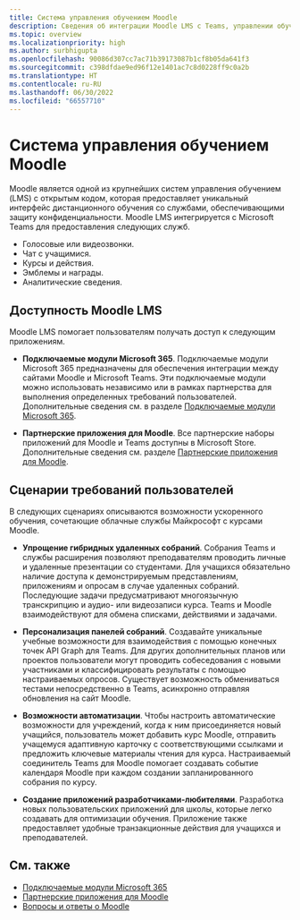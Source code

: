 ```yaml
---
title: Система управления обучением Moodle
description: Сведения об интеграции Moodle LMS с Teams, управлении обучением Moodle, mConnect и прямых ссылках, специальных возможностях и сценариях требований пользователей. Эта интеграция обеспечивает возможность аудио- и видеозвонков, чатов, курсов, управления действиями, аналитики и т. д.
ms.topic: overview
ms.localizationpriority: high
ms.author: surbhigupta
ms.openlocfilehash: 90086d307cc7ac71b39173087b1cf8b05da641f3
ms.sourcegitcommit: c398dfdae9ed96f12e1401ac7c8d0228ff9c0a2b
ms.translationtype: HT
ms.contentlocale: ru-RU
ms.lasthandoff: 06/30/2022
ms.locfileid: "66557710"
---
```

# <a name="moodle-learning-management-system"></a>Система управления обучением Moodle

 Moodle является одной из крупнейших систем управления обучением (LMS) с открытым кодом, которая предоставляет уникальный интерфейс дистанционного обучения со службами, обеспечивающими защиту конфиденциальности. Moodle LMS интегрируется с Microsoft Teams для предоставления следующих служб.

* Голосовые или видеозвонки.
* Чат с учащимися.
* Курсы и действия.
* Эмблемы и награды.
* Аналитические сведения.

<!-- [Moodle](https://moodle.com/about/) is the world’s largest open-source learning management system (LMS). With greater than 30 years of experience in remote learning, it has attracted around 300 million users worldwide with its rich set of hosted and cloud-based services. Combining Moodle LMS and Teams provides an enhanced learning experience with modern superpowers. 
This content is modified as per the requirement.-->

 <!--The following image demonstrates Moodle LMS:
  Query on this image about what is meant by section

:::image type="content" source="../assets/images/MoodleInstructions/flow-chart.png" alt-text="Flow chart":::-->

## <a name="moodle-lms-accessibility"></a>Доступность Moodle LMS

Moodle LMS помогает пользователям получать доступ к следующим приложениям.

* **Подключаемые модули Microsoft 365**. Подключаемые модули Microsoft 365 предназначены для обеспечения интеграции между сайтами Moodle и Microsoft Teams. Эти подключаемые модули можно использовать независимо или в рамках партнерства для выполнения определенных требований пользователей. Дополнительные сведения см. в разделе [Подключаемые модули Microsoft 365](m365-plugins/m365-plugins-overview.md).

* **Партнерские приложения для Moodle**. Все партнерские наборы приложений для Moodle и Teams доступны в Microsoft Store. Дополнительные сведения см. разделе [Партнерские приложения для Moodle](partner-apps-for-moodle.md).

## <a name="user-requirement-scenarios"></a>Сценарии требований пользователей

В следующих сценариях описываются возможности ускоренного обучения, сочетающие облачные службы Майкрософт с курсами Moodle.

* **Упрощение гибридных удаленных собраний**. Собрания Teams и службы расширения позволяют преподавателям проводить личные и удаленные презентации со студентами. Для учащихся обязательно наличие доступа к демонстрируемым представлениям, приложениям и опросам в случае удаленных собраний. Последующие задачи предусматривают многоязычную транскрипцию и аудио- или видеозаписи курса. Teams и Moodle взаимодействуют для обмена списками, действиями и задачами.

* **Персонализация панелей собраний**. Создавайте уникальные учебные возможности для взаимодействия с помощью конечных точек API Graph для Teams. Для других дополнительных планов или проектов пользователи могут проводить собеседования с новыми участниками и классифицировать результаты с помощью настраиваемых опросов. Существует возможность обмениваться тестами непосредственно в Teams, асинхронно отправляя обновления на сайт Moodle.

* **Возможности автоматизации**. Чтобы настроить автоматические возможности для учреждений, когда к ним присоединяется новый учащийся, пользователь может добавить курс Moodle, отправить учащемуся адаптивную карточку с соответствующими ссылками и предложить ключевые материалы чтения для курса. Настраиваемый соединитель Teams для Moodle помогает создавать событие календаря Moodle при каждом создании запланированного собрания по курсу.

* **Создание приложений разработчиками-любителями**. Разработка новых пользовательских приложений для школы, которые легко создавать для оптимизации обучения. Приложение также предоставляет удобные транзакционные действия для учащихся и преподавателей.

<!-- For more information, see [Microsoft education](https://www.microsoft.com/education).-->
## <a name="see-also"></a>См. также

* [Подключаемые модули Microsoft 365](m365-plugins/m365-plugins-overview.md)
* [Партнерские приложения для Moodle](partner-apps-for-moodle.md)
* [Вопросы и ответы о Moodle](faqs.md)
